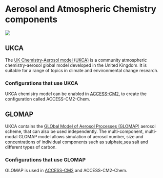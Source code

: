 #  Aerosol and Atmospheric Chemistry components 

<img src = "../../../assets/component-logos/component-maps/aerosol-chemistry-component-map.png" class="img-contain white-background with-border with-padding intro-img"></img>

## UKCA

The <a href="https://www.ukca.ac.uk/wiki/index.php/UKCA" target="_blank">UK Chemistry-Aerosol model (UKCA)</a> is a community atmospheric chemistry-aerosol global model  developed in the United Kingdom. It is suitable for a range of topics in climate and environmental change research.

### Configurations that use UKCA
UKCA chemistry model can be enabled in <a href="../../configurations/access-cm#access-cm2">ACCESS-CM2</a>, to create the configuration called ACCESS-CM2-Chem.

## GLOMAP

UKCA contains the <a href="https://www.ukca.ac.uk/wiki/index.php/Aerosol_Subproject" target="_blank">GLObal Model of Aerosol Processes (GLOMAP)</a> aerosol scheme, that can also be used independently. The multi-component, multi-modal GLOMAP model allows simulation of aerosol number, size and concentrations of individual components such as sulphate,sea salt and different types of carbon.

### Configurations that use GLOMAP
GLOMAP is used in <a href="../../configurations/access-cm#access-cm2">ACCESS-CM2</a> and ACCESS-CM2-Chem.